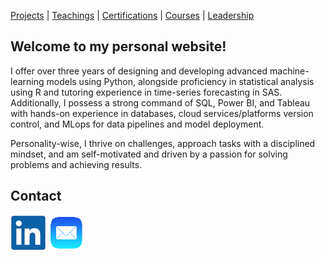 [Projects](projects.md) | [Teachings](teachings.md) | [Certifications](services.md) | [Courses](courses.md) | [Leadership](leadership.md)

## Welcome to my personal website!
  
I offer over three years of designing and developing advanced machine-learning models using Python, alongside proficiency in statistical analysis using R and tutoring experience in time-series forecasting in SAS. Additionally, I possess a strong command of SQL, Power BI, and Tableau with hands-on experience in databases, cloud services/platforms version control, and MLops for data
pipelines and model deployment.

Personality-wise, I thrive on challenges, approach tasks with a disciplined mindset, and am self-motivated and driven by a passion for solving problems and achieving results.

## Contact
[![alt text](linkedin.png)](https://www.linkedin.com/ "LinkedIn")  [![alt text](email1.png)](mailto:amirhoseyn.saryazdi@gmail.com/ "Email") 
